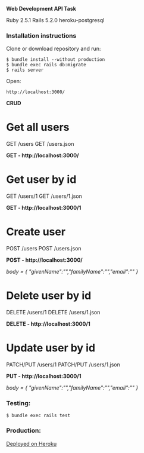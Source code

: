 
**Web Development API Task**

Ruby 2.5.1
Rails 5.2.0
heroku-postgresql

### Installation instructions

Clone or download repository and run:

```
$ bundle install --without production
$ bundle exec rails db:migrate
$ rails server
```

Open:
```
http://localhost:3000/
```

**CRUD**

# Get all users
GET /users
GET /users.json

**GET - http://localhost:3000/**

#  Get user by id
GET /users/1
GET /users/1.json

**GET - http://localhost:3000/1**

#  Create user
POST /users
POST /users.json

**POST - http://localhost:3000/**

*body = { "givenName":"","familyName":"","email":"" }*

#  Delete user by id
DELETE /users/1
DELETE /users/1.json

**DELETE - http://localhost:3000/1**

# Update user by id
PATCH/PUT /users/1
PATCH/PUT /users/1.json

**PUT - http://localhost:3000/1**

*body = { "givenName":"","familyName":"","email":"" }*

### Testing:
```
$ bundle exec rails test
```

### Production:
[Deployed on Heroku](https://luka-holiday-extras.herokuapp.com/)
